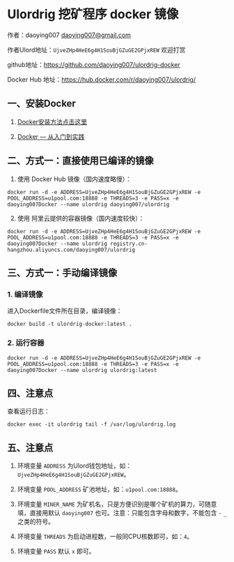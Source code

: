 # Ulordrig 挖矿程序 docker 镜像 


作者：daoying007 <daoying007@gmail.com>

作者Ulord地址：`UjveZHp4HeE6g4H1SouBjGZuGE2GPjxREW` 欢迎打赏

github地址：https://github.com/daoying007/ulordrig-docker

Docker Hub 地址：https://hub.docker.com/r/daoying007/ulordrig/


## 一、安装Docker

1. [Docker安装方法点击这里](https://yeasy.gitbooks.io/docker_practice/content/install/ubuntu.html)

2. [Docker — 从入门到实践](https://yeasy.gitbooks.io/docker_practice/)


## 二、方式一：直接使用已编译的镜像


1. 使用 Docker Hub 镜像（国内速度略慢）：
```
docker run -d -e ADDRESS=UjveZHp4HeE6g4H1SouBjGZuGE2GPjxREW -e POOL_ADDRESS=u1pool.com:18888 -e THREADS=3 -e PASS=x -e daoying007Docker --name ulordrig daoying007/ulordrig
```

2. 使用 阿里云提供的容器镜像（国内速度较快）：
```
docker run -d -e ADDRESS=UjveZHp4HeE6g4H1SouBjGZuGE2GPjxREW -e POOL_ADDRESS=u1pool.com:18888 -e THREADS=3 -e PASS=x -e daoying007Docker --name ulordrig registry.cn-hangzhou.aliyuncs.com/daoying007/ulordrig
```


## 三、方式一：手动编译镜像

### 1. 编译镜像

进入Dockerfile文件所在目录，编译镜像：

```
docker build -t ulordrig-docker:latest .
```


### 2. 运行容器


```
docker run -d -e ADDRESS=UjveZHp4HeE6g4H1SouBjGZuGE2GPjxREW -e POOL_ADDRESS=u1pool.com:18888 -e THREADS=3 -e PASS=x -e daoying007Docker --name ulordrig ulordrig:latest
```


## 四、注意点

查看运行日志：
```
docker exec -it ulordrig tail -f /var/log/ulordrig.log
```

## 五、注意点

1. 环境变量 `ADDRESS` 为Ulord钱包地址，如：`UjveZHp4HeE6g4H1SouBjGZuGE2GPjxREW`。

2. 环境变量 `POOL_ADDRESS` 矿池地址，如：`u1pool.com:18888`。

3. 环境变量 `MINER_NAME` 为矿机名，只是方便识别是哪个矿机的算力，可随意填，直接用默认 `daoying007` 也可。注意：只能包含字母和数字，不能包含 `-` `_` 之类的符号。

4. 环境变量 `THREADS` 为启动进程数，一般同CPU核数即可，如：`4`。

5. 环境变量 `PASS` 默认 `x` 即可。